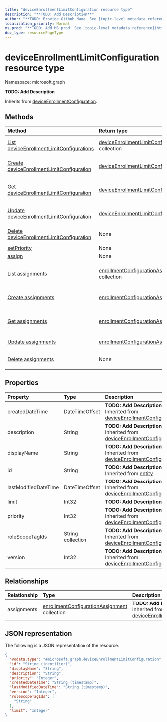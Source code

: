 ```yaml
---
title: "deviceEnrollmentLimitConfiguration resource type"
description: "**TODO: Add Description**"
author: "**TODO: Provide Github Name. See [topic-level metadata reference](https://msgo.azurewebsites.net/add/document/guidelines/metadata.html#topic-level-metadata)**"
localization_priority: Normal
ms.prod: "**TODO: Add MS prod. See [topic-level metadata reference](https://msgo.azurewebsites.net/add/document/guidelines/metadata.html#topic-level-metadata)**"
doc_type: resourcePageType
---
```


# deviceEnrollmentLimitConfiguration resource type

Namespace: microsoft.graph

**TODO: Add Description**


Inherits from [deviceEnrollmentConfiguration](../resources/deviceenrollmentconfiguration.md).

## Methods
|Method|Return type|Description|
|:---|:---|:---|
|[List deviceEnrollmentLimitConfigurations](../api/intune-deviceenrollmentlimitconfiguration-list.md)|[deviceEnrollmentLimitConfiguration](../resources/intune-deviceenrollmentlimitconfiguration.md) collection|Get a list of the [deviceEnrollmentLimitConfiguration](../resources/deviceenrollmentlimitconfiguration.md) objects and their properties.|
|[Create deviceEnrollmentLimitConfiguration](../api/intune-deviceenrollmentlimitconfiguration-create.md)|[deviceEnrollmentLimitConfiguration](../resources/intune-deviceenrollmentlimitconfiguration.md)|Create a new [deviceEnrollmentLimitConfiguration](../resources/intune-deviceenrollmentlimitconfiguration.md) object.|
|[Get deviceEnrollmentLimitConfiguration](../api/intune-deviceenrollmentlimitconfiguration-get.md)|[deviceEnrollmentLimitConfiguration](../resources/intune-deviceenrollmentlimitconfiguration.md)|Read the properties and relationships of a [deviceEnrollmentLimitConfiguration](../resources/intune-deviceenrollmentlimitconfiguration.md) object.|
|[Update deviceEnrollmentLimitConfiguration](../api/intune-deviceenrollmentlimitconfiguration-update.md)|[deviceEnrollmentLimitConfiguration](../resources/intune-deviceenrollmentlimitconfiguration.md)|Update the properties of a [deviceEnrollmentLimitConfiguration](../resources/intune-deviceenrollmentlimitconfiguration.md) object.|
|[Delete deviceEnrollmentLimitConfiguration](../api/intune-deviceenrollmentlimitconfiguration-delete.md)|None|Deletes a [deviceEnrollmentLimitConfiguration](../resources/intune-deviceenrollmentlimitconfiguration.md) object.|
|[setPriority](../api/intune-deviceenrollmentlimitconfiguration-setpriority.md)|None|**TODO: Add Description**|
|[assign](../api/intune-deviceenrollmentlimitconfiguration-assign.md)|None|**TODO: Add Description**|
|[List assignments](../api/intune-deviceenrollmentlimitconfiguration-list-assignments.md)|[enrollmentConfigurationAssignment](../resources/intune-enrollmentconfigurationassignment.md) collection|Get the enrollmentConfigurationAssignment resources from the assignments navigation property.|
|[Create assignments](../api/intune-deviceenrollmentlimitconfiguration-post-assignments.md)|[enrollmentConfigurationAssignment](../resources/intune-enrollmentconfigurationassignment.md)|Create a new enrollmentConfigurationAssignment object.|
|[Get assignments](../api/intune-deviceenrollmentlimitconfiguration-get-enrollmentconfigurationassignment.md)|[enrollmentConfigurationAssignment](../resources/intune-enrollmentconfigurationassignment.md)|Read the properties and relationships of an [enrollmentConfigurationAssignment](../resources/intune-enrollmentconfigurationassignment.md) object.|
|[Update assignments](../api/intune-deviceenrollmentlimitconfiguration-update-assignments.md)|[enrollmentConfigurationAssignment](../resources/intune-enrollmentconfigurationassignment.md)|Update the properties of an assignments object.|
|[Delete assignments](../api/intune-deviceenrollmentlimitconfiguration-delete-assignments.md)|None|Delete an [enrollmentConfigurationAssignment](../resources/intune-enrollmentconfigurationassignment.md) object.|

## Properties
|Property|Type|Description|
|:---|:---|:---|
|createdDateTime|DateTimeOffset|**TODO: Add Description** Inherited from [deviceEnrollmentConfiguration](../resources/intune-deviceenrollmentconfiguration.md)|
|description|String|**TODO: Add Description** Inherited from [deviceEnrollmentConfiguration](../resources/intune-deviceenrollmentconfiguration.md)|
|displayName|String|**TODO: Add Description** Inherited from [deviceEnrollmentConfiguration](../resources/intune-deviceenrollmentconfiguration.md)|
|id|String|**TODO: Add Description** Inherited from [entity](../resources/entity.md)|
|lastModifiedDateTime|DateTimeOffset|**TODO: Add Description** Inherited from [deviceEnrollmentConfiguration](../resources/intune-deviceenrollmentconfiguration.md)|
|limit|Int32|**TODO: Add Description**|
|priority|Int32|**TODO: Add Description** Inherited from [deviceEnrollmentConfiguration](../resources/intune-deviceenrollmentconfiguration.md)|
|roleScopeTagIds|String collection|**TODO: Add Description** Inherited from [deviceEnrollmentConfiguration](../resources/intune-deviceenrollmentconfiguration.md)|
|version|Int32|**TODO: Add Description** Inherited from [deviceEnrollmentConfiguration](../resources/intune-deviceenrollmentconfiguration.md)|

## Relationships
|Relationship|Type|Description|
|:---|:---|:---|
|assignments|[enrollmentConfigurationAssignment](../resources/intune-enrollmentconfigurationassignment.md) collection|**TODO: Add Description** Inherited from [deviceEnrollmentConfiguration](../resources/deviceenrollmentconfiguration.md)|

## JSON representation
The following is a JSON representation of the resource.
<!-- {
  "blockType": "resource",
  "keyProperty": "id",
  "@odata.type": "microsoft.graph.deviceEnrollmentLimitConfiguration",
  "baseType": "microsoft.graph.deviceEnrollmentConfiguration",
  "openType": false
}
-->
``` json
{
  "@odata.type": "#microsoft.graph.deviceEnrollmentLimitConfiguration",
  "id": "String (identifier)",
  "displayName": "String",
  "description": "String",
  "priority": "Integer",
  "createdDateTime": "String (timestamp)",
  "lastModifiedDateTime": "String (timestamp)",
  "version": "Integer",
  "roleScopeTagIds": [
    "String"
  ],
  "limit": "Integer"
}
```

